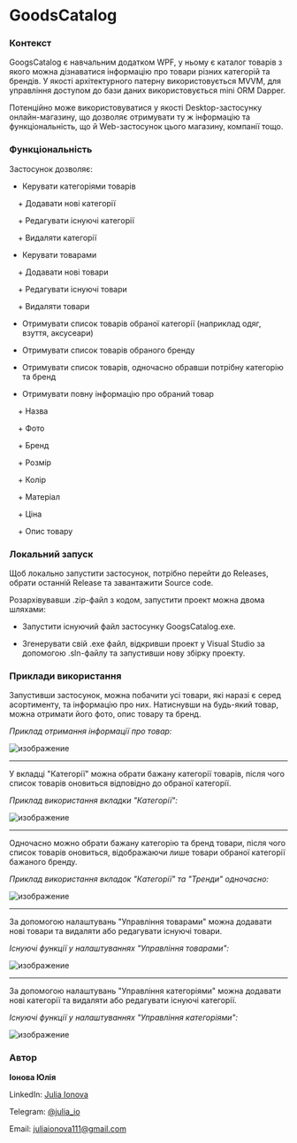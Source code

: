 # GoodsCatalog

  

### Контекст

GoogsCatalog є навчальним додатком WPF, у ньому є каталог товарів з якого можна дізнаватися інформацію про товари різних категорій та брендів.
У якості архітектурного патерну використовується MVVM, для управління доступом до бази даних використовується mini ORM Dapper.
  

Потенційно може використовуватися у якості Desktop-застосунку онлайн-магазину, що дозволяє отримувати ту ж інформацію та функціональність, що й Web-застосунок цього магазину, компанії тощо.

  

### Функціональність

Застосунок дозволяє:

+ Керувати категоріями товарів

    + Додавати нові категорії

    + Редагувати існуючі категорії

    + Видаляти категорії

+ Керувати товарами

    + Додавати нові товари

    + Редагувати існуючі товари

    + Видаляти товари

+ Отримувати список товарів обраної категорії (наприклад одяг, взуття, аксусеари)

+ Отримувати список товарів обраного бренду

+ Отримувати список товарів, одночасно обравши потрібну категорію та бренд

+ Отримувати повну інформацію про обраний товар

    + Назва

    + Фото

    + Бренд

    + Розмір

    + Колір

    + Матеріал

    + Ціна

    + Опис товару

  

### Локальний запуск

Щоб локально запустити застосунок, потрібно перейти до Releases, обрати останній Release та завантажити Source code.

  

Розархівувавши .zip-файл з кодом, запустити проект можна двома шляхами:

+ Запустити існуючий файл застосунку GoogsCatalog.exe.

+ Згенерувати свій .exe файл, відкривши проект у Visual Studio за допомогою .sln-файлу та запустивши нову збірку проекту.

  

### Приклади використання

Запустивши застоcунок, можна побачити усі товари, які наразі є серед асортименту, та інформацію про них. Натиснувши на будь-який товар, можна отримати його фото, опис товару та бренд.

  

*Приклад отримання інформації про товар:*

![изображение](https://user-images.githubusercontent.com/71709401/174478465-8f681d0c-0515-446f-a89a-16b4872a5514.png)

***

У вкладці "Категорії" можна обрати бажану категорії товарів, після чого список товарів оновиться відповідно до обраної категорії.

  

*Приклад використання вкладки "Категорії":*

![изображение](https://user-images.githubusercontent.com/71709401/174478470-d7af234c-8133-4150-b5a4-20f1658eaafa.png)

***

Одночасно можно обрати бажану категорію та бренд товари, після чого список товарів оновиться, відображаючи лише товари обраної категорії бажаного бренду.

  

*Приклад використання вкладок "Категорії" та "Тренди" одночасно:*

![изображение](https://user-images.githubusercontent.com/71709401/174478475-0a54c914-9db5-4478-9051-3825f33a7486.png)

***

За допомогою налаштувань "Управління товарами" можна додавати нові товари та видаляти або редагувати існуючі товари.

  

*Існуючі функції у налаштуваннях "Управління товарами":*

![изображение](https://user-images.githubusercontent.com/71709401/174478479-88ec06cf-f574-49f3-99a4-62c9482d991c.png)

***

За допомогою налаштувань "Управління категоріями" можна додавати нові категорії та видаляти або редагувати існуючі категорії.

  

*Існуючі функції у налаштуваннях "Управління категоріями":*

![изображение](https://user-images.githubusercontent.com/71709401/174478484-24d86e96-9450-4624-87e4-24f2b020c861.png)

  

### Автор

  

**Іонова Юлія**  

LinkedIn: [Julia Ionova](https://www.linkedin.com/in/julia-ionova-1297aa196/)  

Telegram: [@julia_io](https://t.me/julia_io)  

Email: [juliaionova111@gmail.com](mailto:juliaionova111@gmail.com)
